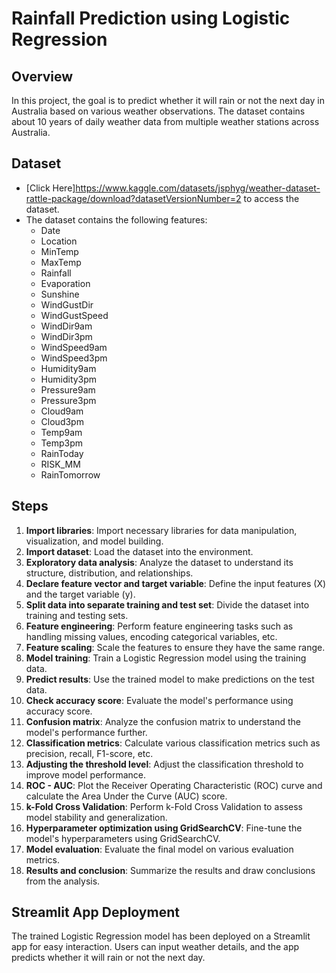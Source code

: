 # Rainfall Prediction using Logistic Regression

## Overview
In this project, the goal is to predict whether it will rain or not the next day in Australia based on various weather observations. The dataset contains about 10 years of daily weather data from multiple weather stations across Australia.

## Dataset
- [Click Here]https://www.kaggle.com/datasets/jsphyg/weather-dataset-rattle-package/download?datasetVersionNumber=2 to access the dataset.
- The dataset contains the following features:
    - Date
    - Location
    - MinTemp
    - MaxTemp
    - Rainfall
    - Evaporation
    - Sunshine
    - WindGustDir
    - WindGustSpeed
    - WindDir9am
    - WindDir3pm
    - WindSpeed9am
    - WindSpeed3pm
    - Humidity9am
    - Humidity3pm
    - Pressure9am
    - Pressure3pm
    - Cloud9am
    - Cloud3pm
    - Temp9am
    - Temp3pm
    - RainToday
    - RISK_MM
    - RainTomorrow

## Steps
1. **Import libraries**: Import necessary libraries for data manipulation, visualization, and model building.
2. **Import dataset**: Load the dataset into the environment.
3. **Exploratory data analysis**: Analyze the dataset to understand its structure, distribution, and relationships.
4. **Declare feature vector and target variable**: Define the input features (X) and the target variable (y).
5. **Split data into separate training and test set**: Divide the dataset into training and testing sets.
6. **Feature engineering**: Perform feature engineering tasks such as handling missing values, encoding categorical variables, etc.
7. **Feature scaling**: Scale the features to ensure they have the same range.
8. **Model training**: Train a Logistic Regression model using the training data.
9. **Predict results**: Use the trained model to make predictions on the test data.
10. **Check accuracy score**: Evaluate the model's performance using accuracy score.
11. **Confusion matrix**: Analyze the confusion matrix to understand the model's performance further.
12. **Classification metrics**: Calculate various classification metrics such as precision, recall, F1-score, etc.
13. **Adjusting the threshold level**: Adjust the classification threshold to improve model performance.
14. **ROC - AUC**: Plot the Receiver Operating Characteristic (ROC) curve and calculate the Area Under the Curve (AUC) score.
15. **k-Fold Cross Validation**: Perform k-Fold Cross Validation to assess model stability and generalization.
16. **Hyperparameter optimization using GridSearchCV**: Fine-tune the model's hyperparameters using GridSearchCV.
17. **Model evaluation**: Evaluate the final model on various evaluation metrics.
18. **Results and conclusion**: Summarize the results and draw conclusions from the analysis.

## Streamlit App Deployment
The trained Logistic Regression model has been deployed on a Streamlit app for easy interaction. Users can input weather details, and the app predicts whether it will rain or not the next day.
